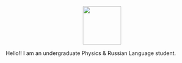 <div id="header" align="center">
  <img src="https://tenor.com/view/cheburashka-milo-cute-na-rabou-at-work-gif-11069966](https://tenor.com/UBX0.gif" width="100"/>
</div>

Hello!! I am an undergraduate Physics & Russian Language student. 
